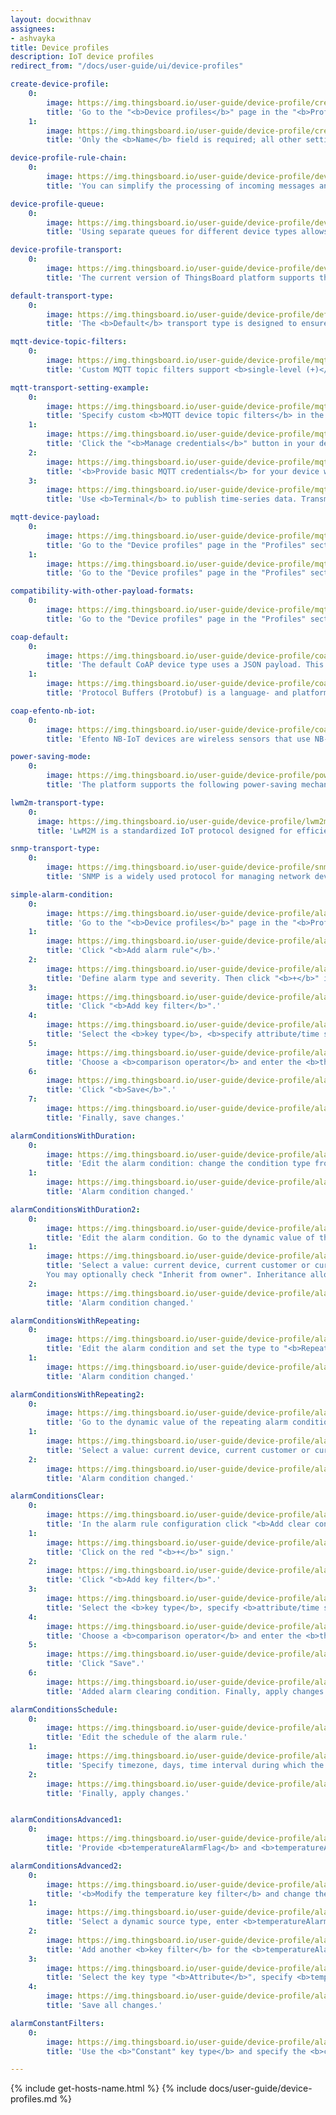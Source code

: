 ```yaml
---
layout: docwithnav
assignees:
- ashvayka
title: Device profiles
description: IoT device profiles
redirect_from: "/docs/user-guide/ui/device-profiles"

create-device-profile:
    0:
        image: https://img.thingsboard.io/user-guide/device-profile/create-device-profile-1-ce.png
        title: 'Go to the "<b>Device profiles</b>" page in the "<b>Profiles</b>" section. Click the "<b>+</b>" icon in the upper-right corner and select "<b>Create new device profile</b>" from the dropdown menu.'
    1:
        image: https://img.thingsboard.io/user-guide/device-profile/create-device-profile-2-ce.png
        title: 'Only the <b>Name</b> field is required; all other settings are optional. Click "<b>Add</b>" to create the device profile.'

device-profile-rule-chain:
    0:
        image: https://img.thingsboard.io/user-guide/device-profile/device-profile-rule-chain-1-ce.png
        title: 'You can simplify the processing of incoming messages and events from any device by assigning separate rule chains to device profiles based on device type, instead of using the default rule chain.'

device-profile-queue:
    0:
        image: https://img.thingsboard.io/user-guide/device-profile/device-profile-queue-1-ce.png
        title: 'Using separate queues for different device types allows isolated and prioritized processing, ensuring critical events like fire alarms are handled promptly despite high system load.'

device-profile-transport:
    0:
        image: https://img.thingsboard.io/user-guide/device-profile/device-profile-transport-1-ce.png
        title: 'The current version of ThingsBoard platform supports the following transport types: <b>Default, MQTT, CoAP, LWM2M, SNMP</b>.'

default-transport-type:
    0:
        image: https://img.thingsboard.io/user-guide/device-profile/default-transport-type-1-ce.png
        title: 'The <b>Default</b> transport type is designed to ensure compatibility with earlier versions of the platform. Devices using this type can connect through ThingsBoard&#39;s standard APIs: <b>MQTT</b>, <b>HTTP</b>, and <b>CoAP</b>. It requires no special configuration.'

mqtt-device-topic-filters:
    0:
        image: https://img.thingsboard.io/user-guide/device-profile/mqtt-device-topic-filters-1-ce.png
        title: 'Custom MQTT topic filters support <b>single-level (+)</b> and <b>multi-level (#) wildcards</b>, making it possible to connect to almost any <b>MQTT-based device</b> that sends payloads in <b>JSON</b> or <b>Protobuf</b> format.'

mqtt-transport-setting-example:
    0:
        image: https://img.thingsboard.io/user-guide/device-profile/mqtt-transport-example-1-ce.png
        title: 'Specify custom <b>MQTT device topic filters</b> in the device profile.'
    1:
        image: https://img.thingsboard.io/user-guide/device-profile/mqtt-transport-example-2-ce.png
        title: 'Click the "<b>Manage credentials</b>" button in your device details.'
    2:
        image: https://img.thingsboard.io/user-guide/device-profile/mqtt-transport-example-3-ce.png
        title: '<b>Provide basic MQTT credentials</b> for your device with the client id &#39;c1&#39;, username &#39;t1&#39; and password &#39;secret&#39;.'
    3:
        image: https://img.thingsboard.io/user-guide/device-profile/mqtt-transport-example-4-ce.png
        title: 'Use <b>Terminal</b> to publish time-series data. Transmitted data will be displayed in the <b>"Latest telemetry" tab</b> of the device.'

mqtt-device-payload:
    0:
        image: https://img.thingsboard.io/user-guide/device-profile/mqtt-device-payload-1-ce.png
        title: 'Go to the "Device profiles" page in the "Profiles" section. Click the "+" icon in the upper-right corner and select "Create new device profile" from the dropdown menu.'
    1:
        image: https://img.thingsboard.io/user-guide/device-profile/mqtt-device-payload-2-ce.png
        title: 'Go to the "Device profiles" page in the "Profiles" section. Click the "+" icon in the upper-right corner and select "Create new device profile" from the dropdown menu.'

compatibility-with-other-payload-formats:
    0:
        image: https://img.thingsboard.io/user-guide/device-profile/mqtt-device-payload-3-ce.png
        title: 'Go to the "Device profiles" page in the "Profiles" section. Click the "+" icon in the upper-right corner and select "Create new device profile" from the dropdown menu.'

coap-default:
    0:
        image: https://img.thingsboard.io/user-guide/device-profile/coap-default-1-ce.png
        title: 'The default CoAP device type uses a JSON payload. This supports basic CoAP APIs similar to the default transport type. You can also configure devices to transmit data using Protocol Buffers (Protobuf) by changing the CoAP device payload setting to Protobuf.'
    1:
        image: https://img.thingsboard.io/user-guide/device-profile/coap-default-2-ce.png
        title: 'Protocol Buffers (Protobuf) is a language- and platform-neutral method of serializing structured data, designed primarily to reduce the size of transmitted data.'

coap-efento-nb-iot:
    0:
        image: https://img.thingsboard.io/user-guide/device-profile/coap-efento-nb-iot1-ce.png
        title: 'Efento NB-IoT devices are wireless sensors that use NB-IoT technology for energy-efficient transmission of telemetry data (e.g., temperature, humidity, pressure, open/close, leakage, and more). You can integrate them with ThingsBoard using the built-in CoAP transport, which receives messages from the devices, decodes them using Protobuf, and stores telemetry data on the platform. This data becomes instantly available for viewing, charting, dashboarding, alarm setup, and automation.'

power-saving-mode:
    0:
        image: https://img.thingsboard.io/user-guide/device-profile/power-saving-mode-1-ce.png
        title: 'The platform supports the following power-saving mechanisms for optimized device operation: Power Saving Mode (PSM), Discontinuous Reception (DRX), Extended Discontinuous Reception (eDRX).'

lwm2m-transport-type:
    0:
      image: https://img.thingsboard.io/user-guide/device-profile/lwm2m-transport-type-1-ce.png
      title: 'LwM2M is a standardized IoT protocol designed for efficient management of resource-constrained devices. It enables centralized configuration, remote firmware updates, and real-time device monitoring.'

snmp-transport-type:
    0:
        image: https://img.thingsboard.io/user-guide/device-profile/snmp-transport-type-1-ce.png
        title: 'SNMP is a widely used protocol for managing network devices such as routers, switches, and servers. It enables the collection and analysis of device status and performance data.'

simple-alarm-condition:
    0:
        image: https://img.thingsboard.io/user-guide/device-profile/alarm-example-1-step-1-ce.png
        title: 'Go to the "<b>Device profiles</b>" page in the "<b>Profiles</b>" section. Select your device profile (e.g., Thermostats). Navigate to the "Alarm rules" tab and click the "pencil" icon to edit.'
    1:
        image: https://img.thingsboard.io/user-guide/device-profile/alarm-example-1-step-2-ce.png
        title: 'Click "<b>Add alarm rule"</b>.'
    2:
        image: https://img.thingsboard.io/user-guide/device-profile/alarm-example-1-step-3-ce.png
        title: 'Define alarm type and severity. Then click "<b>+</b>" icon to add a new alarm condition.'
    3:
        image: https://img.thingsboard.io/user-guide/device-profile/alarm-example-1-step-4-ce.png
        title: 'Click "<b>Add key filter</b>".'
    4:
        image: https://img.thingsboard.io/user-guide/device-profile/alarm-example-1-step-5-ce.png
        title: 'Select the <b>key type</b>, <b>specify attribute/time series key name</b>, and choose the <b>value type</b>. Then click "<b>Add</b>" under the "<b>Filters</b>".'
    5:
        image: https://img.thingsboard.io/user-guide/device-profile/alarm-example-1-step-6-ce.png
        title: 'Choose a <b>comparison operator</b> and enter the <b>threshold value</b>. Click "<b>Add</b>" in the bottom-right corner to confirm.'
    6:
        image: https://img.thingsboard.io/user-guide/device-profile/alarm-example-1-step-7-ce.png
        title: 'Click "<b>Save</b>".'
    7:
        image: https://img.thingsboard.io/user-guide/device-profile/alarm-example-1-step-8-ce.png
        title: 'Finally, save changes.'

alarmСonditionsWithDuration:
    0:
        image: https://img.thingsboard.io/user-guide/device-profile/alarm-example-2-step-1-ce.png
        title: 'Edit the alarm condition: change the condition type from "<b>Simple</b>" to "<b>Duration</b>". Specify the <b>duration value</b> and its <b>unit of measurement</b>. Save changes.'
    1:
        image: https://img.thingsboard.io/user-guide/device-profile/alarm-example-2-step-2-ce.png
        title: 'Alarm condition changed.'

alarmСonditionsWithDuration2:
    0:
        image: https://img.thingsboard.io/user-guide/device-profile/alarm-example-2-step-3-ce.png
        title: 'Edit the alarm condition. Go to the dynamic value of the alarm delay by pressing the "<b>Switch to dynamic value</b>" button.'
    1:
        image: https://img.thingsboard.io/user-guide/device-profile/alarm-example-2-step-4-ce.png
        title: 'Select a value: current device, current customer or current tenant. And specify the attribute from which the alarm threshold value will be taken.
        You may optionally check "Inherit from owner". Inheritance allows to take the threshold value from customer if it is not set on the device level. If the attribute value is not set on both device and customer levels, rule will take the value from the tenant attributes. Save changes.'
    2:
        image: https://img.thingsboard.io/user-guide/device-profile/alarm-example-2-step-5-ce.png
        title: 'Alarm condition changed.'

alarmСonditionsWithRepeating:
    0:
        image: https://img.thingsboard.io/user-guide/device-profile/alarm-example-3-step-1-ce.png
        title: 'Edit the alarm condition and set the type to "<b>Repeating</b>". Specify the <b>count of events</b>. Save the condition.'
    1:
        image: https://img.thingsboard.io/user-guide/device-profile/alarm-example-3-step-2-ce.png
        title: 'Alarm condition changed.'

alarmСonditionsWithRepeating2:
    0:
        image: https://img.thingsboard.io/user-guide/device-profile/alarm-example-3-step-3-ce.png
        title: 'Go to the dynamic value of the repeating alarm condition by pressing the "<b>Switch to dynamic value" button</b>".'
    1:
        image: https://img.thingsboard.io/user-guide/device-profile/alarm-example-3-step-4-ce.png
        title: 'Select a value: current device, current customer or current tenant. And specify the attribute from which the value will be taken, how many times the threshold value must be exceeded for an alarm to be triggered. You may optionally check "Inherit from owner". Inheritance allows to take the threshold value from customer if it is not set on the device level. If the attribute value is not set on both device and customer levels, rule will take the value from the tenant attributes. Save changes.'
    2:
        image: https://img.thingsboard.io/user-guide/device-profile/alarm-example-3-step-5-ce.png
        title: 'Alarm condition changed.'

alarmСonditionsClear:
    0:
        image: https://img.thingsboard.io/user-guide/device-profile/alarm-example-4-step-1-ce.png
        title: 'In the alarm rule configuration click "<b>Add clear condition</b>" button.'
    1:
        image: https://img.thingsboard.io/user-guide/device-profile/alarm-example-4-step-2-ce.png
        title: 'Click on the red "<b>+</b>" sign.'
    2:
        image: https://img.thingsboard.io/user-guide/device-profile/alarm-example-4-step-3-ce.png
        title: 'Click "<b>Add key filter</b>".'
    3:
        image: https://img.thingsboard.io/user-guide/device-profile/alarm-example-4-step-4-ce.png
        title: 'Select the <b>key type</b>, specify <b>attribute/time series key name</b>, and choose the <b>value type</b>. Then click "<b>Add</b>" under the "<b>Filters</b>".'
    4:
        image: https://img.thingsboard.io/user-guide/device-profile/alarm-example-4-step-5-ce.png
        title: 'Choose a <b>comparison operator</b> and enter the <b>threshold value</b>. Click "<b>Add</b>" in the bottom-right corner to confirm. Click "Add".'
    5:
        image: https://img.thingsboard.io/user-guide/device-profile/alarm-example-4-step-6-ce.png
        title: 'Click "Save".'
    6:
        image: https://img.thingsboard.io/user-guide/device-profile/alarm-example-4-step-7-ce.png
        title: 'Added alarm clearing condition. Finally, apply changes.'

alarmСonditionsSchedule:
    0:
        image: https://img.thingsboard.io/user-guide/device-profile/alarm-example-5-step-1-ce.png
        title: 'Edit the schedule of the alarm rule.'
    1:
        image: https://img.thingsboard.io/user-guide/device-profile/alarm-example-5-step-2-ce.png
        title: 'Specify timezone, days, time interval during which the alarm rule should be active. Click "Save".'
    2:
        image: https://img.thingsboard.io/user-guide/device-profile/alarm-example-5-step-3-ce.png
        title: 'Finally, apply changes.'


alarmСonditionsAdvanced1:
    0:
        image: https://img.thingsboard.io/user-guide/device-profile/alarm-example-6-step-6-ce.png
        title: 'Provide <b>temperatureAlarmFlag</b> and <b>temperatureAlarmThreshold</b> as server attributes for your device.'

alarmСonditionsAdvanced2:
    0:
        image: https://img.thingsboard.io/user-guide/device-profile/alarm-example-6-step-1-ce.png  
        title: '<b>Modify the temperature key filter</b> and change the <b>value type to dynamic</b>.'
    1:
        image: https://img.thingsboard.io/user-guide/device-profile/alarm-example-6-step-2-ce.png
        title: 'Select a dynamic source type, enter <b>temperatureAlarmThreshold</b>, and click "<b>Update</b>". Optionally, check "Inherit from owner". This allows the threshold value to be taken from the customer if it is not set at the device level. If it is not set at either the device or customer level, the rule will use the value from <b>tenant attributes</b>.'
    2:
        image: https://img.thingsboard.io/user-guide/device-profile/alarm-example-6-step-3-ce.png
        title: 'Add another <b>key filter</b> for the <b>temperatureAlarmFlag</b>, then click "<b>Add</b>".'
    3:
        image: https://img.thingsboard.io/user-guide/device-profile/alarm-example-6-step-4-ce.png
        title: 'Select the key type "<b>Attribute</b>", specify <b>temperatureAlarmFlag</b> attribute as the key name, and choose "<b>Boolean</b>" value type. Choose a <b>comparison operator</b> and enter <b>threshold value</b>. Then click "<b>Add</b>".'
    4:
        image: https://img.thingsboard.io/user-guide/device-profile/alarm-example-6-step-5-ce.png
        title: 'Save all changes.'

alarmСonstantFilters:
    0:
        image: https://img.thingsboard.io/user-guide/device-profile/alarm-example-7-step-1-ce.png
        title: 'Use the <b>"Constant" key type</b> and specify the <b>constant value</b> you want to compare with the tenant or customer attribute value. Apply all changes.'

---
```


{% include get-hosts-name.html %}
{% include docs/user-guide/device-profiles.md %}
